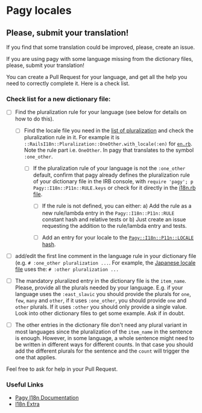 # Pagy locales

## Please, submit your translation!

If you find that some translation could be improved, please, create an issue.

If you are using pagy with some language missing from the dictionary files, please, submit your translation!

You can create a Pull Request for your language, and get all the help you need to correctly complete it. Here is a check list.

### Check list for a new dictionary file:

- [ ] Find the pluralization rule for your language (see below for details on how to do this).

  - [ ] Find the locale file you need in the [list of pluralization](https://github.com/svenfuchs/rails-i18n/tree/master/rails/pluralization) and check the pluralization rule in it. For example it is `::RailsI18n::Pluralization::OneOther.with_locale(:en)` for [`en.rb`](https://github.com/svenfuchs/rails-i18n/blob/master/rails/pluralization/en.rb). Note the rule part i.e. `OneOther`. In pagy that translates to the symbol `:one_other`.

    - [ ] If the pluralization rule of your language is not the `:one_other` default, confirm that pagy already defines the pluralization rule of your dictionary file in the IRB console, with `require 'pagy'; p Pagy::I18n::P11n::RULE.keys` or check for it directly in the [i18n.rb file](https://github.com/ddnexus/pagy/blob/072c2c1cf57b36519fa39b0ce46b2796c2ab5716/lib/pagy/i18n.rb#L26-L91).

      - [ ] If the rule is not defined, you can either: a) Add the rule as a new rule/lambda entry in the `Pagy::I18n::P11n::RULE` constant hash and relative tests or b) Just create an issue requesting the addition to the rule/lambda entry and tests.

      - [ ] Add an entry for your locale to the [`Pagy::I18n::P11n::LOCALE` hash](https://github.com/ddnexus/pagy/blob/072c2c1cf57b36519fa39b0ce46b2796c2ab5716/lib/pagy/i18n.rb#L95C1-L115).

- [ ] add/edit the first line comment in the language rule in your dictionary file (e.g. `# :one_other pluralization ...`. For example, the [Japanese locale file](https://github.com/ddnexus/pagy/blob/072c2c1cf57b36519fa39b0ce46b2796c2ab5716/lib/locales/ja.yml#L1) uses the: `# :other pluralization ...`

- [ ] The mandatory pluralized entry in the dictionary file is the `item_name`. Please, provide all the plurals needed by your language. E.g. if your language uses the `:east_slavic` you should provide the plurals for `one`, `few`, `many` and `other`, if it uses `:one_other`, you should provide `one` and `other` plurals. If it uses `:other` you should only provide a single value. Look into other dictionary files to get some example. Ask if in doubt.

- [ ] The other entries in the dictionary file don't need any plural variant in most languages since the pluralization of the `item_name` in the sentence is enough. However, in some language, a whole sentence might need to be written in different ways for different counts. In that case you should add the different plurals for the sentence and the `count` will trigger the one that applies.

Feel free to ask for help in your Pull Request.

### Useful Links

- [Pagy I18n Documentation](https://ddnexus.github.io/pagy/docs/api/i18n)
- [I18n Extra](https://ddnexus.github.io/pagy/docs/extras/i18n/)
